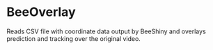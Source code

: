 # BeeOverlay
Reads CSV file with coordinate data output by BeeShiny and overlays prediction and tracking over the original video.
